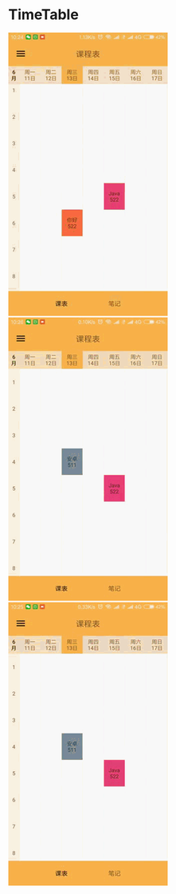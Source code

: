 # TimeTable
![image](https://github.com/PErryiii/TimeTable/blob/master/table.gif)
![image](https://github.com/PErryiii/TimeTable/blob/master/weather.gif)
![image](https://github.com/PErryiii/TimeTable/blob/master/note.gif)
